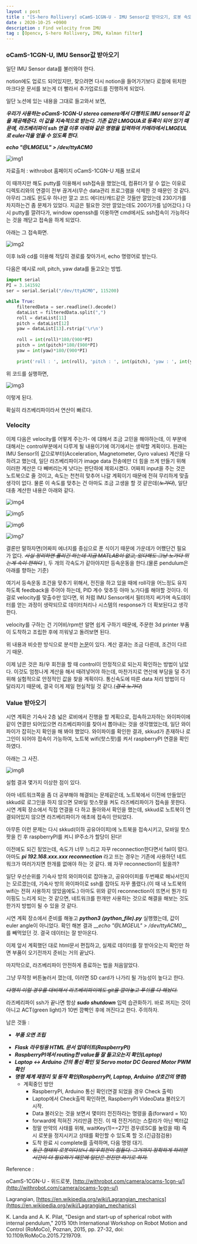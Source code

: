 ```yaml
---
layout : post
title : "[S-hero Rollivery] oCamS-1CGN-U - IMU Sensor값 받아오기, 로봇 속도 결정"
date : 2020-10-25 +0900
description : Find velocity from IMU
tag : [Opencv, S-hero Rollivery, IMU, Kalman filter]
---
```


### oCamS-1CGN-U, IMU Sensor값 받아오기



일단 IMU Sensor data를 불러와야 한다.

notion에도 업로드 되어있지만, 찾으려면 다시 notion을 들어가기보다 로컬에 위치한 마크다운 문서를 보는게 더 빨라서 추가업로드를 진행하게 되었다.

일단 노션에 있는 내용을 그대로 들고와서 보면,



__*우리가 사용하는 oCamS-1CGN-U stereo camera에서 다행히도 IMU sensor의 값을 제공해준다. 이 값을 지속적으로 받는다. 기존 값은 LMGQUA로 등록이 되어 있기 때문에, 라즈베리파이 ssh 연결 이후 아래와 같은 명령을 입력하여 카메라에서 LMGEUL로 euler각을 얻을 수 있도록 한다.*__

__*echo "@LMGEUL" > /dev/ttyACM0*__

![img1](https://raw.githubusercontent.com/ReaperMaKNaE/reapermaknae.github.io/main/assets/img/20201025-3.jpg)

자료출처 : withrobot 홈페이지 oCamS-1CGN-U 제품 브로셔



이 때까지만 해도 putty를 이용해서 ssh접속을 했었는데, 컴퓨터가 알 수 없는 이유로 디렉토리와의 연결이 전부 끊겨서(무슨 data관리 프로그램을 삭제한 것 때문인 것 같다. 아무리 그래도 윈도우 하나만 깔고 코드 에디터/캐드같은 것들만 깔았는데 230기가를 차지하는건 좀 문제가 있었다. 지금은 필요한 것만 깔았는데도 200기가를 넘어갔다.) 다시 putty를 깔려다가, window openssh를 이용하면 cmd에서도 ssh접속이 가능하다는 것을 깨닫고 접속을 하게 되었다.



아래는 그 접속화면.

![img2](https://raw.githubusercontent.com/ReaperMaKNaE/reapermaknae.github.io/main/assets/img/20201025-1.jpg)

이후 ls와 cd를 이용해 적당히 경로를 찾아가서, echo 명령어로 받는다.

다음은 예시로 roll, pitch, yaw data를 들고오는 방법.

``` python
import serial
PI = 3.141592
ser = serial.Serial("/dev/ttyACM0", 115200)

while True:
    filteredData = ser.readline().decode()
    dataList = filteredData.split(",")
    roll = dataList[11]
    pitch = dataList[12]
    yaw = dataList[13].rstrip('\r\n')
    
    roll = int(roll)*180/(900*PI)
    pitch = int(pitch)*180/(900*PI)
    yaw = int(yaw)*180/(900*PI)
    
    print('roll : ', int(roll), 'pitch : ', int(pitch), 'yaw : ', int(yaw))
```

위 코드를 실행하면,

![img3](https://raw.githubusercontent.com/ReaperMaKNaE/reapermaknae.github.io/main/assets/img/20201025-2.jpg)

이렇게 된다.

확실히 라즈베리파이라서 연산이 빠르다.





### Velocity



이제 다음은 velocity를 어떻게 주는가- 에 대해서 조금 고민을 해야하는데, 이 부분에 대해서는 control부분에서 다루게 될 내용이기에 여기에서는 생략할 계획이다. 원래는 IMU Sensor의 값으로부터(Acceleration, Magnetometer, Gyro values) 계산을 다 하려고 했는데, 일단 라즈베리파이가 image data 전송에만 더 힘을 쓰게 만들기 위해 이러한 계산은 다 빼버리는게 낫다는 판단하에 제외시켰다. 어짜피 input을 주는 것은 노트북으로 줄 것이고, 속도는 천천히 맞추어 나갈 계획이기 때문에 전혀 무리하게 맞출 생각이 없다. 물론 이 속도를 맞추는 건 아마도 조금 고생을 할 것 같은데(~~*노가다*~~), 일단 대충 계산한 내용은 아래와 같다.

![img4](https://raw.githubusercontent.com/ReaperMaKNaE/reapermaknae.github.io/main/assets/img/20201025-4.jpg)

![img5](https://raw.githubusercontent.com/ReaperMaKNaE/reapermaknae.github.io/main/assets/img/20201025-5.jpg)

![img6](https://raw.githubusercontent.com/ReaperMaKNaE/reapermaknae.github.io/main/assets/img/20201025-6.jpg)

![img7](https://raw.githubusercontent.com/ReaperMaKNaE/reapermaknae.github.io/main/assets/img/20201025-7.jpg)



결론만 말하자면(어짜피 에너지를 중심으로 푼 식이기 때문에 가운데가 어쨌단건 필요가 없다. ~~*사실 정리하면 풀리긴 하는데 지금 MATLAB이 없고, 있다해도 그냥 노가다 뛰는게 속이 편하다*~~ ), 두 개의 각속도가 같아야지만 등속운동을 한다.(물론 pendulum은 아래를 향하는 기준)



 여기서 등속운동 조건을 맞추기 위해서, 전진을 하고 있을 때에 roll각을 어느정도 유지하도록 feedback을 주어야 하는데, PID 계수 맞추듯 아마 노가다를 해야할 것이다. 이걸로 velocity를 맞출수만 있다면, 위 처럼 IMU Sensor에서 필터까지 써가며 속도데이터를 얻는 과정이 생략되므로 데이터처리나 시스템의 response가 더 확보된다고 생각한다.

 velocity를 구하는 건 기어비/rpm만 알면 쉽게 구하기 때문에, 주문한 3d printer 부품이 도착하고 조립한 후에 끼워넣고 돌려보면 된다.



 위 내용과 비슷한 방식으로 분석한 [논문](https://ieeexplore.ieee.org/document/7219709)이 있다. 계산 결과는 조금 다른데, 조건이 다르기 때문.



 이제 남은 것은 좌/우 회전을 할 때 control이 안정적으로 되는지 확인하는 방법이 남았다. 이것도 엄청나게 계산을 해서 때려넣어야 하는데, 마찬가지로 연산에 부담을 덜 주기 위해 실험적으로 안정적인 값을 찾을 계획이다. 통신속도에 따른 data 처리 방법이 다 달라지기 때문에, 결국 이게 제일 현실적일 것 같다.(~~*결국 노가다*~~)



### Value 받아오기



 시연 계획은 기숙사 2층 넓은 로비에서 진행을 할 계획으로, 접속하고자하는 와이파이에 같이 연결만 되어있으면 라즈베리파이를 찾아서 뽑아내는 것을 생각했었는데, 일단 와이파이가 잡히는지 확인을 해 봐야 했었다. 와이파이를 확인한 결과, skkud가 존재하나 로그인이 되어야 접속이 가능하여, 노트북 wifi(핫스팟)를 켜서 raspberryPI 연결을 확인하였다.

아래는 그 사진.

![img8](https://raw.githubusercontent.com/ReaperMaKNaE/reapermaknae.github.io/main/assets/img/20201025-8.jpg)



 실험 결과 몇가지 이상한 점이 있다.

 아마 네트워크쪽을 좀 더 공부해야 해결되는 문제같은데, 노트북에서 이전에 만들었던 skkud로 로그인을 하지 않으면 모바일 핫스팟을 켜도 라즈베리파이가 접속을 못한다. 시연 계획 장소에서 직접 연결을 다 하고 돌아와서 확인을 했는데, skkud로 노트북이 연결되어있지 않으면 라즈베리파이가 애초에 접속이 안되었다.

 아무튼 이런 문제는 다시 skkud(이하 공유아이피)에 노트북을 접속시키고, 모바일 핫스팟을 킨 후 raspberryPI를 켜니 IP주소가 할당이 된다!

 이전에도 되긴 됬었는데, 속도가 너무 느리고 자꾸 reconnection한다면서 fail이 떴다. 아마도 __*pi 192.168.xxx.xxx reconnection*__ 라고 뜨는 경우는 기존에 사용하던 네트워크가 여러가지면 한개를 없애야 하는 것 같다. 왜 자꾸 reconnection이 됬을까?

 일단 우선순위를 기숙사 방의 와이파이로 잡아놓고, 공유아이피를 두번째로 해놔서인지는 모르겠는데, 기숙사 방의 와이파이로 ssh를 잡아도 자꾸 풀렸다.(이 때 내 노트북의 wifi는 전혀 사용하지 않았음에도.) 아마도 위와 같이 reconnection이 뜨면서 뭔가 타이핑도 느리게 되는 것 같으면, 네트워크를 한개만 사용하는 것으로 해결을 해보는 것도 한가지 방법이 될 수 있을 것 같다.



 시연 계획 장소에서 준비를 해놓고 __*python3*__ __*(python_file).py*__  실행했는데, 값이 euler angle이 아니었다. 확인 해본 결과 __*echo "@LMGEUL" > /dev/ttyACM0*__를 빼먹었던 것. 결국 데이터는 잘 받아온다.



 이제 앞서 계획했던 대로 html문서 편집하고, 실제로 데이터를 잘 받아오는지 확인만 하면 부품이 오기전까지 준비는 거의 끝났다. 



 마지막으로, 라즈베리파이 안전하게 종료하는 법을 처음알았다.

 그냥 무작정 버튼눌러서 껐는데, 이러면 SD card가 나가리 될 가능성이 높다고 한다.

~~*다행히 이럴 경우를 대비해서 라즈베리파이에도 git을 깔아놓고 푸쉬를 다 해놨다.*~~

라즈베리파이 ssh가 끝나면 항상 __*sudo shutdown*__ 입력 습관화하기. 바로 꺼지는 것이 아니고 ACT(green light)가 10번 깜빡인 후에 꺼진다고 한다. 주의하자.





남은 것들 :

- __*부품 오면 조립*__

+ __*Flask 라우팅용 HTML 문서 업데이트(RaspberryPI)*__
+ __*RaspberryPI에서 routing한 value들 잘 들고오는지 확인(Laptop)*__
+ __*Laptop <-> Arduino 간의 통신 확인 및 Servo motor DC Geared Motor PWM 확인*__
+ __*명령 체계 재정리 및 동작 확인(RaspberryPI, Laptop, Arduino 상호간의 명령)*__
  - 계획중인 방안
    + RaspberryPI, Arduino 통신 확인(연결 되었을 경우 Check 출력)
    + Laptop에서 Check출력 확인하면, RaspberryPI VideoData 불러오기 시작.
    + Data 불러오는 것을 보면서 몇미터 전진하라는 명령을 줌(forward = 10)
    + forward에 적혀진 거리만큼 전진. 이 때 전진거리는 스칼라가 아닌 벡터값
    + 정말 만약의 사태를 위해, waitKey(1)==27인 경우(ESC를 눌렀을 때) 즉시 로봇을 정지시키고 상태를 확인할 수 있도록 할 것.(긴급점검용)
    + 도착 완료 시 complete를 출력하며, 다음 명령 대기.
    + *~~둥근 형태의 로봇이다보니 좌/우회전이 힘들다. 그거까지 정확하게 하려면 시간이 더 필요하기 때문에 일단은 전진만 하기로 하자.~~*





Reference :

oCamS-1CGN-U - 위드로봇, [http://withrobot.com/camera/ocams-1cgn-u/](http://withrobot.com/camera/ocams-1cgn-u/)

Lagrangian, [https://en.wikipedia.org/wiki/Lagrangian_mechanics](https://en.wikipedia.org/wiki/Lagrangian_mechanics)

K. Landa and A. K. Pilat, "Design and start-up of spherical robot with internal pendulum," 2015 10th International Workshop on Robot Motion and Control (RoMoCo), Poznan, 2015, pp. 27-32, doi: 10.1109/RoMoCo.2015.7219709.

